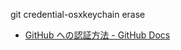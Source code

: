 git credential-osxkeychain erase

- [GitHub への認証方法 - GitHub Docs](https://docs.github.com/ja/github/authenticating-to-github)

